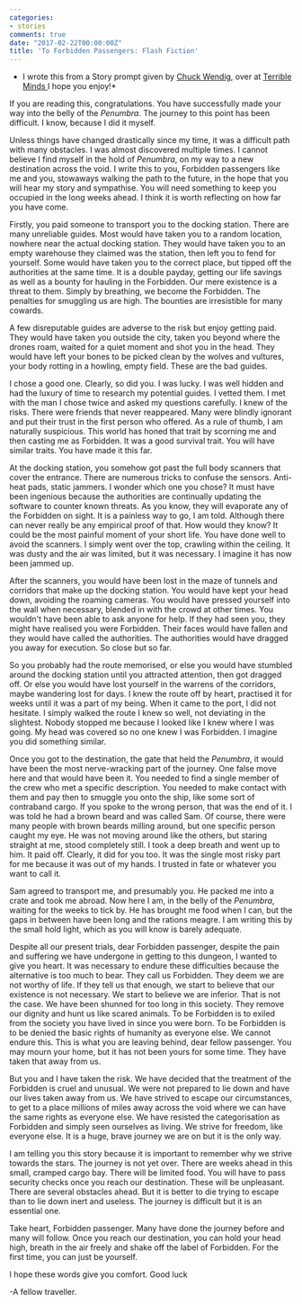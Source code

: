 ```yaml
---
categories:
- stories
comments: true
date: "2017-02-22T00:00:00Z"
title: 'To Forbidden Passengers: Flash Fiction'
---
```

  
* I wrote this from a Story prompt given by <a href="http://terribleminds.com/ramble/2017/02/17/flash-fiction-challenge-ten-more-titles-round-two/">Chuck Wendig</a>, over at <a href="http://terribleminds.com">Terrible Minds </a> I hope you enjoy!*  

If you are reading this, congratulations. You have successfully made your way into the belly of the *Penumbra*. The journey to this point has been difficult. I know, because I did it myself.  

Unless things have changed drastically since my time, it was a difficult path with many obstacles. I was almost discovered multiple times. I cannot believe I find myself in the hold of *Penumbra*, on my way to a new destination across the void. I write this to you, Forbidden passengers like me and you, stowaways walking the path to the future, in the hope that you will hear my story and sympathise. You will need something to keep you occupied in the long weeks ahead. I think it is worth reflecting on how far you have come.  

<!--more-->  

Firstly, you paid someone to transport you to the docking station. There are many unreliable guides. Most would have taken you to a random location, nowhere near the actual docking station. They would have taken you to an empty warehouse they claimed was the station, then left you to fend for yourself. Some would have taken you to the correct place, but tipped off the authorities at the same time. It is a double payday, getting our life savings as well as a bounty for hauling in the Forbidden. Our mere existence is a threat to them. Simply by breathing, we become the Forbidden. The penalties for smuggling us are high. The bounties are irresistible for many cowards.  

A few disreputable guides are adverse to the risk but enjoy getting paid. They would have taken you outside the city, taken you beyond where the drones roam, waited for a quiet moment and shot you in the head. They would have left your bones to be picked clean by the wolves and vultures, your body rotting in a howling, empty field. These are the bad guides.  

I chose a good one. Clearly, so did you. I was lucky. I was well hidden and had the luxury of time to research my potential guides. I vetted them. I met with the man I chose twice and asked my questions carefully. I knew of the risks. There were friends that never reappeared. Many were blindly ignorant and put their trust in the first person who offered. As a rule of thumb, I am naturally suspicious. This world has honed that trait by scorning me and then casting me as Forbidden. It was a good survival trait. You will have similar traits. You have made it this far.  

At the docking station, you somehow got past the full body scanners that cover the entrance. There are numerous tricks to confuse the sensors. Anti-heat pads, static jammers. I wonder which one you chose? It must have been ingenious because the authorities are continually updating the software to counter known threats. As you know, they will evaporate any of the Forbidden on sight. It is a painless way to go, I am told. Although there can never really be any empirical proof of that. How would they know? It could be the most painful moment of your short life. You have done well to avoid the scanners. I simply went over the top, crawling within the ceiling. It was dusty and the air was limited, but it was necessary. I imagine it has now been jammed up.  

After the scanners, you would have been lost in the maze of tunnels and corridors that make up the docking station. You would have kept your head down, avoiding the roaming cameras. You would have pressed yourself into the wall when necessary, blended in with the crowd at other times. You wouldn't have been able to ask anyone for help. If they had seen you, they might have realised you were Forbidden. Their faces would have fallen and they would have called the authorities. The authorities would have dragged you away for execution. So close but so far.  

So you probably had the route memorised, or else you would have stumbled around the docking station until you attracted attention, then got dragged off. Or else you would have lost yourself in the warrens of the corridors, maybe wandering lost for days. I knew the route off by heart, practised it for weeks until it was a part of my being. When it came to the port, I did not hesitate. I simply walked the route I knew so well, not deviating in the slightest. Nobody stopped me because I looked like I knew where I was going. My head was covered so no one knew I was Forbidden. I imagine you did something similar.  

Once you got to the destination, the gate that held the *Penumbra*, it would have been the most nerve-wracking part of the journey. One false move here and that would have been it. You needed to find a single member of the crew who met a specific description. You needed to make contact with them and pay then to smuggle you onto the ship, like some sort of contraband cargo. If you spoke to the wrong person, that was the end of it. I was told he had a brown beard and was called Sam. Of course, there were many people with brown beards milling around, but one specific person caught my eye. He was not moving around like the others, but staring straight at me, stood completely still. I took a deep breath and went up to him. It paid off. Clearly, it did for you too. It was the single most risky part for me because it was out of my hands. I trusted in fate or whatever you want to call it.  

Sam agreed to transport me, and presumably you. He packed me into a crate and took me abroad. Now here I am, in the belly of the *Penumbra*, waiting for the weeks to tick by. He has brought me food when I can, but the gaps in between have been long and the rations meagre. I am writing this by the small hold light, which as you will know is barely adequate.  

Despite all our present trials, dear Forbidden passenger, despite the pain and suffering we have undergone in getting to this dungeon, I wanted to give you heart. It was necessary to endure these difficulties because the alternative is too much to bear. They call us Forbidden. They deem we are not worthy of life. If they tell us that enough, we start to believe that our existence is not necessary. We start to believe we are inferior. That is not the case. We have been shunned for too long in this society. They remove our dignity and hunt us like scared animals. To be Forbidden is to exiled from the society you have lived in since you were born. To be Forbidden is to be denied the basic rights of humanity as everyone else. We cannot endure this. This is what you are leaving behind, dear fellow passenger. You may mourn your home, but it has not been yours for some time. They have taken that away from us.  

But you and I have taken the risk. We have decided that the treatment of the Forbidden is cruel and unusual. We were not prepared to lie down and have our lives taken away from us. We have strived to escape our circumstances, to get to a place millions of miles away across the void where we can have the same rights as everyone else. We have resisted the categorisation as Forbidden and simply seen ourselves as living. We strive for freedom, like everyone else. It is a huge, brave journey we are on but it is the only way.  

I am telling you this story because it is important to remember why we strive towards the stars. The journey is not yet over. There are weeks ahead in this small, cramped cargo bay. There will be limited food. You will have to pass security checks once you reach our destination. These will be unpleasant. There are several obstacles ahead. But it is better to die trying to escape than to lie down inert and useless. The journey is difficult but it is an essential one.  

Take heart, Forbidden passenger. Many have done the journey before and many will follow. Once you reach our destination, you can hold your head high, breath in the air freely and shake off the label of Forbidden. For the first time, you can just be yourself.  

I hope these words give you comfort. Good luck  

-A fellow traveller.  
